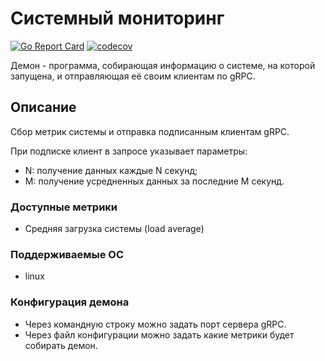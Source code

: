 # Системный мониторинг

[![Go Report Card](https://goreportcard.com/badge/github.com/Haba1234/sysmon)](https://goreportcard.com/report/github.com/Haba1234/sysmon)
[![codecov](https://codecov.io/gh/Haba1234/sysmon/branch/master/graph/badge.svg)](https://codecov.io/gh/Haba1234/sysmon)

Демон - программа, собирающая информацию о системе, на которой запущена, и отправляющая её своим клиентам по gRPC.

## Описание
Сбор метрик системы и отправка подписанным клиентам gRPC.

При подписке клиент в запросе указывает параметры:
- N: получение данных каждые N секунд;
- M: получение усредненных данных за последние M секунд.

### Доступные метрики
- Средняя загрузка системы (load average)

### Поддерживаемые ОС
- linux

### Конфигурация демона
- Через командную строку можно задать порт сервера gRPC.
- Через файл конфигурации можно задать какие метрики будет собирать демон.